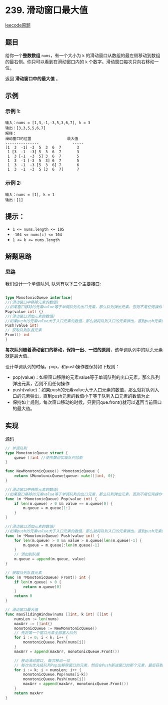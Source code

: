 # 239. 滑动窗口最大值

[leecode原题](https://leetcode.cn/problems/sliding-window-maximum/)

## 题目
给你一个**整数数组** `nums`，有一个大小为 `k` 的滑动窗口从数组的最左侧移动到数组的最右侧。你只可以看到在滑动窗口内的 `k` 个数字。滑动窗口每次只向右移动一位。

返回 **滑动窗口中的最大值** 。


## 示例

### 示例 1:

```text
输入：nums = [1,3,-1,-3,5,3,6,7], k = 3
输出：[3,3,5,5,6,7]
解释：
滑动窗口的位置                最大值
---------------               -----
[1  3  -1] -3  5  3  6  7       3
 1 [3  -1  -3] 5  3  6  7       3
 1  3 [-1  -3  5] 3  6  7       5
 1  3  -1 [-3  5  3] 6  7       5
 1  3  -1  -3 [5  3  6] 7       6
 1  3  -1  -3  5 [3  6  7]      7
```

### 示例 2:

```text
输入：nums = [1], k = 1
输出：[1]
```

## 提示：
- `1 <= nums.length <= 105`
- `-104 <= nums[i] <= 104`
- `1 <= k <= nums.length`

## 解题思路

### 思路

我们设计一个单调队列, 队列有以下三个主要接口:
```go

type MonotonicQueue interface{
//(滑动窗口中移除元素的数值)
//如果窗口移除的元素value等于单调队列的出口元素，那么队列弹出元素，否则不用任何操作
Pop(value int) {}
//(滑动窗口添加元素的数值)
//如果push的元素value大于入口元素的数值，那么就将队列入口的元素弹出，直到push元素的数值小于等于队列入口元素的数值为止
Push(value int)
// 获取队列队首元素
Front() int
}
```

**每次队列随着滑动窗口的移动，保持一出、一进的原则**，该单调队列中的队头元素就是最大值。

设计单调队列的时候，pop，和push操作要保持如下规则：
- pop(value)：如果窗口移除的元素value等于单调队列的出口元素，那么队列弹出元素，否则不用任何操作
- push(value)：如果push的元素value大于入口元素的数值，那么就将队列入口的元素弹出，直到push元素的数值小于等于队列入口元素的数值为止
- 保持如上规则，每次窗口移动的时候，只要问que.front()就可以返回当前窗口的最大值。

## 实现

[源码](./code/232-implement-queue-using-stacks/main.go)
```go
// 单调队列
type MonotonicQueue struct {
	queue []int //使用数组实现队列功能
}

func NewMonotonicQueue() *MonotonicQueue {
	return &MonotonicQueue{queue: make([]int, 0)}
}

//(滑动窗口中移除元素的数值)
//如果窗口移除的元素value等于单调队列的出口元素，那么队列弹出元素，否则不用任何操作
func (m *MonotonicQueue) Pop(value int) {
	if len(m.queue) > 0 && value == m.queue[0] {
		m.queue = m.queue[1:]
	}
}

//(滑动窗口添加元素的数值)
//如果push的元素value大于入口元素的数值，那么就将队列入口的元素弹出，直到push元素的数值小于等于队列入口元素的数值为止
func (m *MonotonicQueue) Push(value int) {
	for len(m.queue) > 0 && value > m.queue[len(m.queue)-1] {
		m.queue = m.queue[:len(m.queue)-1]
	}
	// 添加到队尾
	m.queue = append(m.queue, value)
}

// 获取队列队首元素
func (m *MonotonicQueue) Front() int {
	if len(m.queue) > 0 {
		return m.queue[0]
	}
	return 0
}

// 滑动窗口最大值
func maxSlidingWindow(nums []int, k int) []int {
	numsLen := len(nums)
	maxArr := []int{}
	monotonicQueue := NewMonotonicQueue()
	// 先将第一个窗口元素全部塞入队列
	for i := 0; i < k; i++ {
		monotonicQueue.Push(nums[i])
	}
	maxArr = append(maxArr, monotonicQueue.Front())

	// 移动滑动窗口, 每次移动一位
	// 每次先优先级队列Pop出移除窗口的元素，然后在Push新进窗口的那个元素，最后获取此时窗口队首元素，即滑动窗口的最大值
	for i := k; i < numsLen; i++ {
		monotonicQueue.Pop(nums[i-k])
		monotonicQueue.Push(nums[i])
		maxArr = append(maxArr, monotonicQueue.Front())
	}
	return maxArr
}
```
